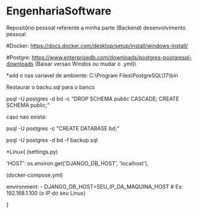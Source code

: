 # EngenhariaSoftware
Repositório pessoal referente a minha parte (Backend) desenvolvimento pessoal 

#Docker: https://docs.docker.com/desktop/setup/install/windows-install/

#Postgre: https://www.enterprisedb.com/downloads/postgres-postgresql-downloads 
(Baixar versao Windos ou mudar o .yml)\

*add o nas variavel de ambiente:
C:\Program Files\PostgreSQL\17\bin

Restaurar o backu.sql para o banco 

psql -U postgres -d bd -c "DROP SCHEMA public CASCADE; CREATE SCHEMA public;"

caso nao exista:

psql -U postgres -c "CREATE DATABASE bd;"


psql -U postgres -d bd -f backup.sql




*Linux{
(settings.py)

'HOST': os.environ.get('DJANGO_DB_HOST', 'localhost'),  

(docker-compose.yml)

environment:
      - DJANGO_DB_HOST=SEU_IP_DA_MAQUINA_HOST # Ex: 192.168.1.100 (o IP do seu Linux)
      
}


